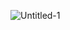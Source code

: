 ![Untitled-1](https://github.com/appbuilder3/appbuilder3/assets/118941491/70f19163-44c1-4d14-aa75-a4942be26024)
